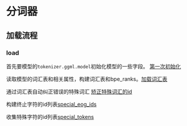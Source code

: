 # 分词器

## 加载流程

### load

首先要模型的`tokenizer.ggml.model`初始化模型的一些字段。 [第一次初始化](https://github.com/YdrMaster/ggml-tokenizer/blob/5466304df0f80ab380d9504bd29a69b87931e9f9/src/config.rs#L38)

读取模型的词汇表和相关属性，构建词汇表和bpe_ranks。[加载词汇表](https://github.com/YdrMaster/ggml-tokenizer/blob/5466304df0f80ab380d9504bd29a69b87931e9f9/src/config.rs#L100?)

通过词汇表自动纠正错误的特殊词汇 [矫正特殊词汇的id](https://github.com/YdrMaster/ggml-tokenizer/blob/5466304df0f80ab380d9504bd29a69b87931e9f9/src/config.rs#L146)

构建终止字符的id列表[special_eog_ids](https://github.com/YdrMaster/ggml-tokenizer/blob/5466304df0f80ab380d9504bd29a69b87931e9f9/src/config.rs#L300)

收集特殊字符的id列表[special_tokens](https://github.com/YdrMaster/ggml-tokenizer/blob/5466304df0f80ab380d9504bd29a69b87931e9f9/src/config.rs#L337)


